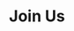 ---
title: "Join Us"
layout: default
excerpt: "Visual Machines Group at UCLA."
sitemap: false
permalink: /join_us/
---